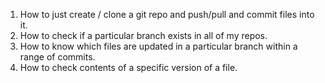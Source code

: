 1. How to just create / clone a git repo and push/pull and commit files into it.
1. How to check if a particular branch exists in all of my repos.
1. How to know which files are updated in a particular branch within a range of commits.
1. How to check contents of a specific version of a file.
